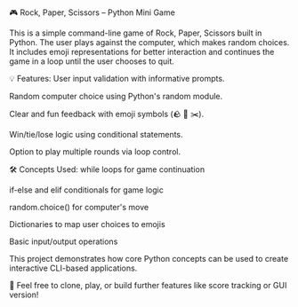 🎮 Rock, Paper, Scissors – Python Mini Game

This is a simple command-line game of Rock, Paper, Scissors built in Python. The user plays against the computer, which makes random choices. It includes emoji representations for better interaction and continues the game in a loop until the user chooses to quit.

💡 Features:
User input validation with informative prompts.

Random computer choice using Python's random module.

Clear and fun feedback with emoji symbols (🪨 📃 ✂️).

Win/tie/lose logic using conditional statements.

Option to play multiple rounds via loop control.

🛠 Concepts Used:
while loops for game continuation

if-else and elif conditionals for game logic

random.choice() for computer's move

Dictionaries to map user choices to emojis

Basic input/output operations

This project demonstrates how core Python concepts can be used to create interactive CLI-based applications.

📁 Feel free to clone, play, or build further features like score tracking or GUI version!
